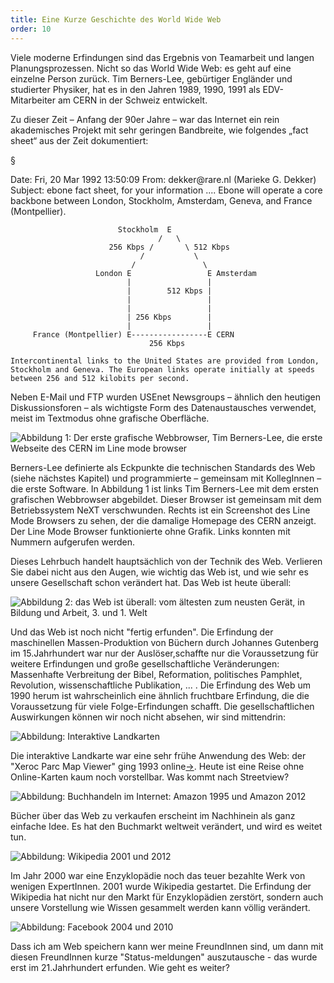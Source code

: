 ```yaml
---
title: Eine Kurze Geschichte des World Wide Web
order: 10
---
```


Viele moderne Erfindungen sind das Ergebnis von Teamarbeit und langen 
Planungsprozessen. Nicht so das World Wide Web: es geht auf eine einzelne Person zurück. 
Tim Berners-Lee,  <!-- XE "Berners-Lee:Tim" -->  gebürtiger Engländer und studierter Physiker, hat 
es in den Jahren 1989, 1990, 1991 als EDV-Mitarbeiter am CERN  <!-- XE "CERN" -->   in der 
Schweiz entwickelt.

Zu dieser Zeit – Anfang der 90er Jahre – war das Internet ein rein akademisches Projekt mit 
sehr geringen Bandbreite,  <!-- XE "Bandbreite" -->  wie folgendes „fact sheet“ aus der Zeit 
dokumentiert:

§

<plain>
    Date: Fri, 20 Mar 1992 13:50:09 
    From: dekker@rare.nl (Marieke G. Dekker) 
    Subject: ebone fact sheet, for your information 
    .... 
    Ebone will operate a core backbone between London, Stockholm, 
    Amsterdam, Geneva, and France (Montpellier). 
     
     
                            Stockholm  E 
                                     /   \ 
                          256 Kbps /       \ 512 Kbps 
                                 /           \ 
                               /               \ 
                       London E                 E Amsterdam 
                              |                 | 
                              |        512 Kbps | 
                              |                 | 
                              |                 | 
                              | 256 Kbps        | 
                              |                 | 
         France (Montpellier) E-----------------E CERN 
                                   256 Kbps 
     
    Intercontinental links to the United States are provided from London, 
    Stockholm and Geneva. The European links operate initially at speeds 
    between 256 and 512 kilobits per second. 
</plain>

Neben E-Mail und FTP wurden USEnet Newsgroups – ähnlich den heutigen 
Diskussionsforen –  als wichtigste Form des Datenaustausches verwendet, meist im 
Textmodus ohne grafische Oberfläche.
   
![Abbildung 1: Der erste grafische Webbrowser, Tim Berners-Lee, die erste Webseite des CERN im Line mode browser](/images/berners-lee-browser.png)

Berners-Lee definierte als Eckpunkte die technischen Standards des Web (siehe nächstes 
Kapitel) und programmierte – gemeinsam mit KollegInnen – die erste Software. In Abbildung 
1 ist links Tim Berners-Lee mit dem ersten grafischen Webbrowser abgebildet. Dieser 
Browser ist gemeinsam mit dem Betriebssystem NeXT verschwunden. Rechts ist ein 
Screenshot des Line Mode Browsers  <!-- XE "Line Mode Browsers" -->    <!-- XE "Browser:Line Mode" --> 
zu sehen, der die damalige Homepage des CERN anzeigt. Der Line Mode Browser 
funktionierte ohne Grafik. Links konnten mit Nummern aufgerufen werden.

Dieses Lehrbuch handelt hauptsächlich von der Technik des Web.
Verlieren Sie dabei nicht aus den Augen, wie wichtig das Web ist, und wie sehr 
es unsere Gesellschaft schon verändert hat. Das Web ist heute überall: 
 
![Abbildung 2: das Web ist überall: vom ältesten zum neusten Gerät, in Bildung und Arbeit, 3. und 1. Welt](/images/web-on-many-devices.png)

Und das Web ist noch nicht "fertig erfunden". 
Die Erfindung der maschinellen Massen-Produktion von Büchern durch Johannes Gutenberg 
im 15.Jahrhundert war nur der Auslöser,schaffte nur die Voraussetzung für weitere 
Erfindungen und große gesellschaftliche Veränderungen: Massenhafte Verbreitung der Bibel, 
Reformation, politisches Pamphlet, Revolution, wissenschaftliche Publikation, ... . 
Die Erfindung des Web um 1990 herum ist wahrscheinlich eine ähnlich fruchtbare Erfindung, 
die die Voraussetzung für viele Folge-Erfindungen schafft. Die gesellschaftlichen 
Auswirkungen können wir noch nicht absehen, wir sind mittendrin:

![Abbildung: Interaktive Landkarten](/images/landkarten.png)

Die interaktive Landkarte war eine sehr frühe Anwendung des Web: der "Xeroc Parc Map Viewer" ging 1993 online[&rarr;](https://en.wikipedia.org/wiki/Xerox_PARC_Map_Viewer).  Heute ist eine Reise ohne Online-Karten kaum noch vorstellbar. Was kommt nach Streetview?
 
![Abbildung: Buchhandeln im Internet: Amazon 1995 und Amazon 2012](/images/buchhandel.png)
 
Bücher über das Web zu verkaufen erscheint im Nachhinein als ganz einfache Idee. Es hat den Buchmarkt 
weltweit verändert, und wird es weitet tun. 

![Abbildung: Wikipedia 2001 und 2012](/images/wikipedia.png)
 
Im Jahr 2000 war eine Enzyklopädie noch das teuer bezahlte Werk von wenigen ExpertInnen. 2001 wurde Wikipedia gestartet. Die Erfindung der Wikipedia hat nicht nur den Markt für Enzyklopädien zerstört, sondern auch unsere Vorstellung wie Wissen gesammelt werden kann völlig verändert. 

![Abbildung: Facebook 2004 und 2010](/images/facebook.png)
 
Dass ich am Web speichern kann wer meine FreundInnen sind, um dann mit diesen FreundInnen kurze "Status-meldungen" auszutausche - das wurde erst im 21.Jahrhundert erfunden. Wie geht es weiter?



